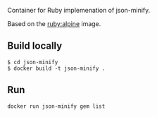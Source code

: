 Container for Ruby implemenation of json-minify.


Based on the [ruby:alpine](https://hub.docker.com/r/library/ruby/tags/) image.

## Build locally

```
$ cd json-minify
$ docker build -t json-minify .
```

## Run

```
docker run json-minify gem list
```
